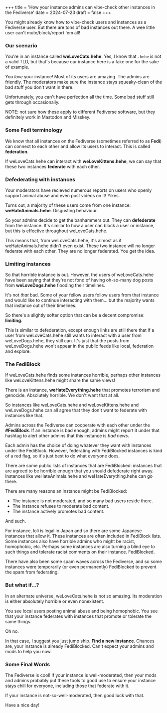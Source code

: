 +++
title = 'How your instance admins can vibe-check other instances in the Fediverse'
date = 2024-07-23
draft = false
+++

You might already know how to vibe-check users and instances as a Fediverse user. But there are tons of bad instances out there. A wee little user can't mute/block/report 'em all!

### Our scenario

You're in an instance called **weLoveCats.hehe**. Yes, I know that `.hehe` is not a valid TLD, but that's because our instance here is a fake one for the sake of example.

You *love* your instance! Most of its users are amazing. The admins are friendly. The moderators make sure the instance stays squeaky-clean of the bad stuff you don't want in there.

Unfortunately, you can't have perfection all the time. Some bad stuff still gets through occasionally.

NOTE: not sure how these apply to different Fediverse software, but they definitely work in Mastodon and Misskey.

### Some Fedi terminology

We know that all instances on the Fediverse (sometimes referred to as **Fedi**) can connect to each other and allow its users to interact. This is called **federation**.

If weLoveCats.hehe can interact with **weLoveKittens.hehe**, we can say that these two instances **federate** with each other.

### Defederating with instances

Your moderators have recieved numerous reports on users who openly support animal abuse and even post videos on it! Yikes.

Turns out, a majority of these users come from one instance: **weHateAnimals.hehe**. Disgusting behaviour.

So your admins decide to get the banhammers out. They can **defederate** from the instance. It's similar to how a user can block a user or instance, but this is effective throughout weLoveCats.hehe.

This means that, from weLoveCats.hehe, it's almost as if weHateAnimals.hehe didn't even exist. These two instance will no longer federate with each other. They are no longer federated. You get the idea.

### Limiting instances

So that horrible instance is out. However, the users of weLoveCats.hehe have been saying that they're not fond of having oh-so-many dog posts from **weLoveDogs.hehe** flooding their timelines.

It's not *that* bad. Some of your fellow users follow users from that instance and would like to continue interacting with them... but the majority wants that instance out of their timelines.

So there's a slightly softer option that can be a decent compromise: **limiting**. 

This is similar to defederation, except enough links are still there that if a user from weLoveCats.hehe still wants to interact with a user from weLoveDogs.hehe, they still can. It's just that the posts from weLoveDogs.hehe won't appear in the public feeds like local, federation and explore.

### The FediBlock

If weLoveCats.hehe finds some instances horrible, perhaps other instances like weLoveKittens.hehe might share the same views!

There is an instance, **weHateEverything.hehe** that promotes terrorism and genocide. Absolutely horrible. We don't want that at all.

So instances like weLoveCats.hehe and weLoveKittens.hehe and weLoveDogs.hehe can all agree that they don't want to federate with instances like that.

Admins across the Fediverse can cooperate with each other under the **\#FediBlock**. If an instance is bad enough, admins might report it under that hashtag to alert other admins that this instance is *bad news*.

Each admin has the choice of doing whatever they want with instances under the FediBlock. However, federating with FediBlocked instances is kind of a red flag, so it's just best to do what everyone does.

There are some public lists of instances that are FediBlocked: instances that are agreed to be horrible enough that you should defederate right away. Instances like weHateAnimals.hehe and weHateEverything.hehe can go there.

There are many reasons an instance might be FediBlocked:
- The instance is not moderated, and so many bad users reside there.
- The instance refuses to moderate bad content.
- The instance actively promotes bad content.

And such. 

For instance, loli is legal in Japan and so there are some Japanese instances that allow it. These instances are often included in FediBlock lists. Some instances also have horrible admins who might be racist, homophobic, etc. Perhaps some instances are also turning a blind eye to such things and tolerate racist comments on their instance. FediBlocked.

There have also been some spam waves across the Fediverse, and so some instances were temporarily (or even permanently) FediBlocked to prevent the spam from federating. 

### But what if...?

In an alternate universe, weLoveCats.hehe is not so amazing. Its moderation is either absolutely horrible or even nonexistent.

You see local users posting animal abuse and being homophobic. You see that your instance federates with instances that promote or tolerate the same things.

Oh no.

In that case, I suggest you just jump ship. **Find a new instance**. Chances are, your instance is already FediBlocked. Can't expect your admins and mods to help you now.

### Some Final Words

The Fediverse is cool! If your instance is well-moderated, then your mods and admins probably put these tools to good use to ensure your instance stays chill for everyone, including those that federate with it.

If your instance is not-so-well-moderated, then good luck with that.

Have a nice day!